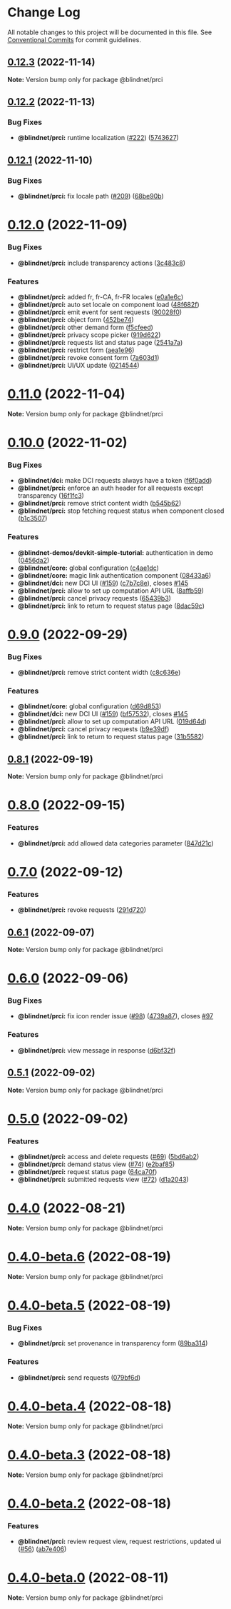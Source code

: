 # Change Log

All notable changes to this project will be documented in this file.
See [Conventional Commits](https://conventionalcommits.org) for commit guidelines.

## [0.12.3](https://github.com/blindnet-io/privacy-components-web/compare/v0.12.2...v0.12.3) (2022-11-14)

**Note:** Version bump only for package @blindnet/prci





## [0.12.2](https://github.com/blindnet-io/privacy-components-web/compare/v0.12.1...v0.12.2) (2022-11-13)


### Bug Fixes

* **@blindnet/prci:** runtime localization ([#222](https://github.com/blindnet-io/privacy-components-web/issues/222)) ([5743627](https://github.com/blindnet-io/privacy-components-web/commit/574362701041f74df76d719f6c4564af8be74570))





## [0.12.1](https://github.com/blindnet-io/privacy-components-web/compare/v0.12.0...v0.12.1) (2022-11-10)


### Bug Fixes

* **@blindnet/prci:** fix locale path ([#209](https://github.com/blindnet-io/privacy-components-web/issues/209)) ([68be90b](https://github.com/blindnet-io/privacy-components-web/commit/68be90bdd4c10323f7ad12708d455061f8e962b9))





# [0.12.0](https://github.com/blindnet-io/privacy-components-web/compare/v0.11.1...v0.12.0) (2022-11-09)


### Bug Fixes

* **@blindnet/prci:** include transparency actions ([3c483c8](https://github.com/blindnet-io/privacy-components-web/commit/3c483c8ef7db0c9a46292ecf2215fcac7a6039d8))


### Features

* **@blindnet/prci:** added fr, fr-CA, fr-FR locales ([e0a1e6c](https://github.com/blindnet-io/privacy-components-web/commit/e0a1e6c01fd1af6f601899178533371a4a5b8890))
* **@blindnet/prci:** auto set locale on component load ([48f682f](https://github.com/blindnet-io/privacy-components-web/commit/48f682f01fbc7f89cd8df3098dbde68ae26febb2))
* **@blindnet/prci:** emit event for sent requests ([90028f0](https://github.com/blindnet-io/privacy-components-web/commit/90028f064de8336d6e543f78a326801e18a2e6ba))
* **@blindnet/prci:** object form ([452be74](https://github.com/blindnet-io/privacy-components-web/commit/452be74d736fe92f1a603dd6087dba00ffe5a926))
* **@blindnet/prci:** other demand form ([f5cfeed](https://github.com/blindnet-io/privacy-components-web/commit/f5cfeed7af1c4676a9b7b5ee7b004331fe22a5a5))
* **@blindnet/prci:** privacy scope picker ([919d622](https://github.com/blindnet-io/privacy-components-web/commit/919d62204aadbf41cca60bcd18104ba499881005))
* **@blindnet/prci:** requests list and status page ([2541a7a](https://github.com/blindnet-io/privacy-components-web/commit/2541a7af556ae0704e6e4e5f874b4f584b821306))
* **@blindnet/prci:** restrict form ([aea1e96](https://github.com/blindnet-io/privacy-components-web/commit/aea1e96e184b7c038d527ff5b38ea5077beca1e9))
* **@blindnet/prci:** revoke consent form ([7a603d1](https://github.com/blindnet-io/privacy-components-web/commit/7a603d125ae693b7e7f3da24c1319cc19a1a5913))
* **@blindnet/prci:** UI/UX update ([0214544](https://github.com/blindnet-io/privacy-components-web/commit/0214544653033956ca23b0d91454716b5a8bb753))





# [0.11.0](https://github.com/blindnet-io/privacy-components-web/compare/v0.10.0...v0.11.0) (2022-11-04)

**Note:** Version bump only for package @blindnet/prci





# [0.10.0](https://github.com/blindnet-io/privacy-components-web/compare/v0.9.0...v0.10.0) (2022-11-02)


### Bug Fixes

* **@blindnet/dci:** make DCI requests always have a token ([f6f0add](https://github.com/blindnet-io/privacy-components-web/commit/f6f0add8f2b1dc56c7d323255b484f24f91d62e2))
* **@blindnet/prci:** enforce an auth header for all requests except transparency ([16f1fc3](https://github.com/blindnet-io/privacy-components-web/commit/16f1fc3314d0d090aa49cfc01a7667150f1c11ed))
* **@blindnet/prci:** remove strict content width ([b545b62](https://github.com/blindnet-io/privacy-components-web/commit/b545b6209d6d8dcb2329844101de700fc1b4d633))
* **@blindnet/prci:** stop fetching request status when component closed ([b1c3507](https://github.com/blindnet-io/privacy-components-web/commit/b1c3507542b2cda6f940c99fc3aef66ceea4728c))


### Features

* **@blindnet-demos/devkit-simple-tutorial:** authentication in demo ([0456da2](https://github.com/blindnet-io/privacy-components-web/commit/0456da2d16148083a9b9c00b09a52f051f0d8fc9))
* **@blindnet/core:** global configuration ([c4ae1dc](https://github.com/blindnet-io/privacy-components-web/commit/c4ae1dce0cd5936df6b4170d24b7788ddb62c675))
* **@blindnet/core:** magic link authentication component ([08433a6](https://github.com/blindnet-io/privacy-components-web/commit/08433a6f453112f45ab8d98cea861f98bf1314a5))
* **@blindnet/dci:** new DCI UI ([#159](https://github.com/blindnet-io/privacy-components-web/issues/159)) ([c7b7c8e](https://github.com/blindnet-io/privacy-components-web/commit/c7b7c8ea57802e57a4080452cf4eb565d0899628)), closes [#145](https://github.com/blindnet-io/privacy-components-web/issues/145)
* **@blindnet/prci:** allow to set up computation API URL ([8affb59](https://github.com/blindnet-io/privacy-components-web/commit/8affb59b4784933f6b8dd3590ce9cbb257c267b5))
* **@blindnet/prci:** cancel privacy requests ([65439b3](https://github.com/blindnet-io/privacy-components-web/commit/65439b3db217ca3388445a04fba952a8e722ef33))
* **@blindnet/prci:** link to return to request status page ([8dac59c](https://github.com/blindnet-io/privacy-components-web/commit/8dac59ceb8d29e47a8dab48310e15df6a49c9b0e))





# [0.9.0](https://github.com/blindnet-io/privacy-components-web/compare/v0.8.1...v0.9.0) (2022-09-29)


### Bug Fixes

* **@blindnet/prci:** remove strict content width ([c8c636e](https://github.com/blindnet-io/privacy-components-web/commit/c8c636e8ab5ed131d06b8e9a92076a79079f92b4))


### Features

* **@blindnet/core:** global configuration ([d69d853](https://github.com/blindnet-io/privacy-components-web/commit/d69d8539d6a19614ac3bbf1d4b7d2bea63ba6bf3))
* **@blindnet/dci:** new DCI UI ([#159](https://github.com/blindnet-io/privacy-components-web/issues/159)) ([bf57532](https://github.com/blindnet-io/privacy-components-web/commit/bf57532686c1e5a430dc9f3a53af4c1b217e188e)), closes [#145](https://github.com/blindnet-io/privacy-components-web/issues/145)
* **@blindnet/prci:** allow to set up computation API URL ([019d64d](https://github.com/blindnet-io/privacy-components-web/commit/019d64d0e1f33e8144149db48e1220efb5e6eaf5))
* **@blindnet/prci:** cancel privacy requests ([b9e39df](https://github.com/blindnet-io/privacy-components-web/commit/b9e39df8f9e8ad0c50bf352f22ed10bde3f170bf))
* **@blindnet/prci:** link to return to request status page ([31b5582](https://github.com/blindnet-io/privacy-components-web/commit/31b55824ea1c1509326df5c39626e8ddf1bebd06))





## [0.8.1](https://github.com/blindnet-io/privacy-components-web/compare/v0.8.0...v0.8.1) (2022-09-19)

**Note:** Version bump only for package @blindnet/prci





# [0.8.0](https://github.com/blindnet-io/privacy-components-web/compare/v0.7.0...v0.8.0) (2022-09-15)


### Features

* **@blindnet/prci:** add allowed data categories parameter ([847d21c](https://github.com/blindnet-io/privacy-components-web/commit/847d21cf7f64c6f43eab0da31a174318b1ca7789))





# [0.7.0](https://github.com/blindnet-io/privacy-components-web/compare/v0.6.1...v0.7.0) (2022-09-12)


### Features

* **@blindnet/prci:** revoke requests ([291d720](https://github.com/blindnet-io/privacy-components-web/commit/291d7205df2b14009dc3dd85386bad2bd3060d6f))





## [0.6.1](https://github.com/blindnet-io/privacy-components-web/compare/v0.6.0...v0.6.1) (2022-09-07)

**Note:** Version bump only for package @blindnet/prci





# [0.6.0](https://github.com/blindnet-io/privacy-components-web/compare/v0.5.1...v0.6.0) (2022-09-06)


### Bug Fixes

* **@blindnet/prci:** fix icon render issue ([#98](https://github.com/blindnet-io/privacy-components-web/issues/98)) ([4739a87](https://github.com/blindnet-io/privacy-components-web/commit/4739a87337a59a631240242c723c47577b070e7d)), closes [#97](https://github.com/blindnet-io/privacy-components-web/issues/97)


### Features

* **@blindnet/prci:** view message in response ([d6bf32f](https://github.com/blindnet-io/privacy-components-web/commit/d6bf32fdb9c5a47ca79f62de5422f1366ee63ca3))





## [0.5.1](https://github.com/blindnet-io/privacy-components-web/compare/v0.5.0...v0.5.1) (2022-09-02)

**Note:** Version bump only for package @blindnet/prci





# [0.5.0](https://github.com/blindnet-io/privacy-components-web/compare/v0.4.0...v0.5.0) (2022-09-02)


### Features

* **@blindnet/prci:** access and delete requests ([#69](https://github.com/blindnet-io/privacy-components-web/issues/69)) ([5bd6ab2](https://github.com/blindnet-io/privacy-components-web/commit/5bd6ab2b52f66ef9704892c2f5369a2a1b070237))
* **@blindnet/prci:** demand status view ([#74](https://github.com/blindnet-io/privacy-components-web/issues/74)) ([e2baf85](https://github.com/blindnet-io/privacy-components-web/commit/e2baf85671248ca8f991f7ded0ae1993ae550dd1))
* **@blindnet/prci:** request status page ([64ca70f](https://github.com/blindnet-io/privacy-components-web/commit/64ca70f00218b18588ba594a7e40dd660953bd09))
* **@blindnet/prci:** submitted requests view ([#72](https://github.com/blindnet-io/privacy-components-web/issues/72)) ([d1a2043](https://github.com/blindnet-io/privacy-components-web/commit/d1a20436c1550ed3d7fbe1d91da72888b7d7ca78))





# [0.4.0](https://github.com/blindnet-io/privacy-components-web/compare/v0.4.0-beta.7...v0.4.0) (2022-08-21)

**Note:** Version bump only for package @blindnet/prci





# [0.4.0-beta.6](https://github.com/blindnet-io/privacy-components-web/compare/v0.4.0-beta.5...v0.4.0-beta.6) (2022-08-19)

**Note:** Version bump only for package @blindnet/prci





# [0.4.0-beta.5](https://github.com/blindnet-io/privacy-components-web/compare/v0.4.0-beta.4...v0.4.0-beta.5) (2022-08-19)


### Bug Fixes

* **@blindnet/prci:** set provenance in transparency form ([89ba314](https://github.com/blindnet-io/privacy-components-web/commit/89ba314841ab7381c6c8e34ca166ac4688b89508))


### Features

* **@blindnet/prci:** send requests ([079bf6d](https://github.com/blindnet-io/privacy-components-web/commit/079bf6d3e74d865ce5055d4f3e2b65aefbf651b1))





# [0.4.0-beta.4](https://github.com/blindnet-io/privacy-components-web/compare/v0.4.0-beta.3...v0.4.0-beta.4) (2022-08-18)

**Note:** Version bump only for package @blindnet/prci





# [0.4.0-beta.3](https://github.com/blindnet-io/privacy-components-web/compare/v0.4.0-beta.2...v0.4.0-beta.3) (2022-08-18)

**Note:** Version bump only for package @blindnet/prci





# [0.4.0-beta.2](https://github.com/blindnet-io/privacy-components-web/compare/v0.4.0-beta.1...v0.4.0-beta.2) (2022-08-18)


### Features

* **@blindnet/prci:** review request view, request restrictions, updated ui ([#56](https://github.com/blindnet-io/privacy-components-web/issues/56)) ([ab7e406](https://github.com/blindnet-io/privacy-components-web/commit/ab7e406765bafe2dee3e2818dd52347fad0fba50))





# [0.4.0-beta.0](https://github.com/blindnet-io/privacy-components-web/compare/v0.4.0-alpha.1...v0.4.0-beta.0) (2022-08-11)

**Note:** Version bump only for package @blindnet/prci
